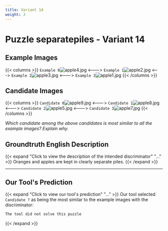 ```yaml
---
title: Variant 14
weight: 3
---
```


# Puzzle separatepiles - Variant 14

## Example Images
{{< columns >}}
`Example 0`![apple4.jpg](/natscene_data/images/apple4.jpg)
<--->
`Example 1`![apple2.jpg](/natscene_data/images/apple2.jpg)
<--->
`Example 2`![apple3.jpg](/natscene_data/images/apple3.jpg)
<--->
`Example 3`![apple1.jpg](/natscene_data/images/apple1.jpg)
{{< /columns >}}

## Candidate Images
{{< columns >}}
`Candidate 0`![apple9.jpg](/natscene_data/images/apple9.jpg)
<--->
`Candidate 1`![apple8.jpg](/natscene_data/images/apple8.jpg)
<--->
`Candidate 2`![apple5.jpg](/natscene_data/images/apple5.jpg)
<--->
`Candidate 3`![apple7.jpg](/natscene_data/images/apple7.jpg)
{{< /columns >}}

*Which candidate among the above candidates is most similar to all the example images? Explain why.*

## Groundtruth English Description

{{< expand "Click to view the description of the intended discriminator" "..." >}}
Oranges and apples are kept in clearly separate piles.
{{< /expand >}}

---



## Our Tool's Prediction

{{< expand "Click to view our tool's prediction" "..." >}}
Our tool selected `Candidate ?` as being the most similar to the example images with the discriminator:
```plaintext
The tool did not solve this puzzle
```
{{< /expand >}}
